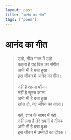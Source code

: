 ```yaml
---
layout: post
title: "आनंद का गीत"
tags: ["poem"]
---
```


# आनंद का गीत


> उड़ो, नील गगन में उड़ो  
> कहता है यह दिल का संगीत  
> अभी भी है बचा हुआ  
> इस जीवन में आनंद का गीत।  
>  <br>
> नहीं है आत्मा फीका  
> नहीं है सूरज काला  
> अभी भी है बचा हुआ  
> खोल दो, नए जीवन का ताला।  
>  <br>
> बहो, ज्ञान के सागर में बहो  
> नहीं लगा है तेरे सपनों में दीमक  
> अभी भी है बचा हुआ  
> इस जीवन में उम्मीदों का दीपक।  

